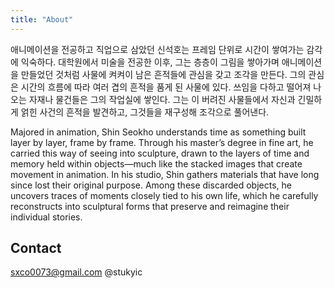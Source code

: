 ```yaml
---
title: "About"
---
```


 애니메이션을 전공하고 직업으로 삼았던 신석호는 프레임 단위로 시간이 쌓여가는 감각에 익숙하다. 대학원에서 미술을 전공한 이후, 그는 층층이 그림을 쌓아가며 애니메이션을 만들었던 것처럼 사물에 켜켜이 남은 흔적들에 관심을 갖고 조각을 만든다. 
 그의 관심은 시간의 흐름에 따라 여러 겹의 흔적을 품게 된 사물에 있다. 쓰임을 다하고 떨어져 나오는 자재나 물건들은 그의 작업실에 쌓인다. 그는 이 버려진 사물들에서 자신과 긴밀하게 얽힌 사건의 흔적을 발견하고, 그것들을 재구성해 조각으로 풀어낸다.

Majored in animation, Shin Seokho understands time as something built layer by layer, frame by frame. Through his master’s degree in fine art, he carried this way of seeing into sculpture, drawn to the layers of time and memory held within objects—much like the stacked images that create movement in animation. In his studio, Shin gathers materials that have long since lost their original purpose. Among these discarded objects, he uncovers traces of moments closely tied to his own life, which he carefully reconstructs into sculptural forms that preserve and reimagine their individual stories.


## Contact

sxco0073@gmail.com
@stukyic
